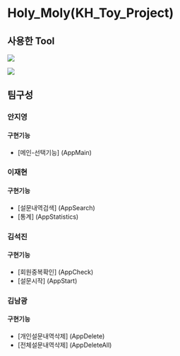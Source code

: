 # Holy_Moly(KH_Toy_Project)  
## 사용한 Tool
<img src="https://img.shields.io/badge/VSCODE-007ACC?style=flat-square&logo=Visual Studio Code&logoColor=007ACC"/>   

<img src="https://img.shields.io/badge/MySQL-4479A1?style=flat-square&logo=
MySQL&logoColor=4479A1"/>    

## 팀구성

### 안지영
#### 구현기능
- [메인-선택기능] (AppMain)  
### 이재현  
#### 구현기능
- [설문내역검색] (AppSearch)  
- [통계] (AppStatistics)  
### 김석진  
#### 구현기능
- [회원중복확인] (AppCheck)  
- [설문시작] (AppStart)  
### 김남광  
#### 구현기능
- [개인설문내역삭제] (AppDelete)  
- [전체설문내역삭제] (AppDeleteAll)  


